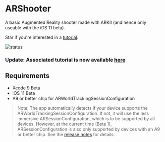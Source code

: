 # ARShooter

A basic Augmented Reality shooter made with ARKit (and hence only useable with the iOS 11 beta).

Star if you're interested in a [tutorial](http://texnotes.me/post/5/).

![status](https://user-images.githubusercontent.com/13244177/26856310-c307c046-4ad7-11e7-9689-7dba5ed01845.gif "Status GIF")

### Update: Associated tutorial is now available [here](http://texnotes.me/post/5/)

## Requirements

* Xcode 9 Beta
* iOS 11 Beta
* A9 or better chip for ARWorldTrackingSessionConfiguration

> Note: The app automatically detects if your device supports the ARWorldTrackingSessionConfiguration. If not, it will use the less immersive ARSessionConfiguration, which is to be supported by all devices. However, at the current time (Beta 1), ARSessionConfiguration is also only supported by devices with an A9 or better chip. See the [release notes](http://www.redmondpie.com/ios-11-beta-1-release-notes-changes-and-known-issues-according-to-apple/) for details.
